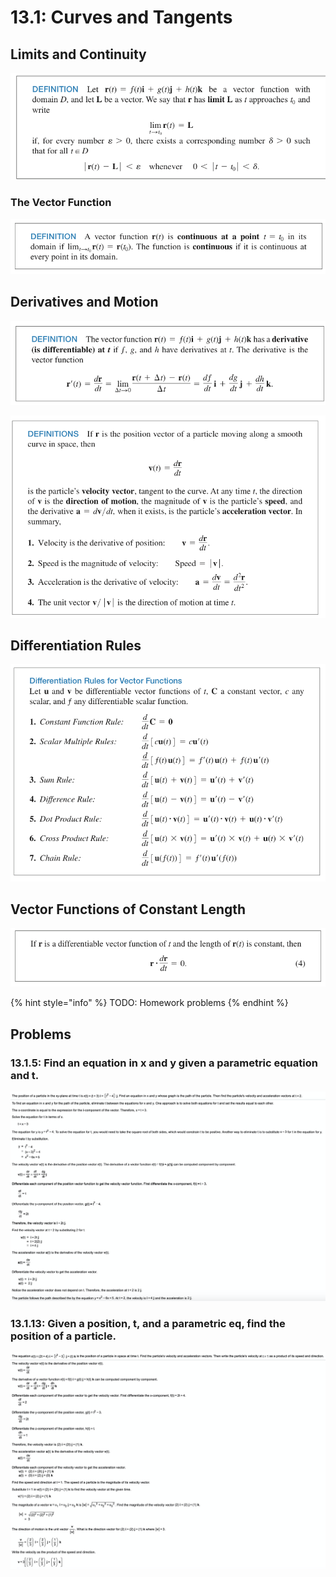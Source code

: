 # 13.1: Curves and Tangents

## Limits and Continuity

![](../../../.gitbook/assets/image%20%28270%29.png)

### The Vector Function

![](../../../.gitbook/assets/image%20%28273%29.png)

## Derivatives and Motion

![](../../../.gitbook/assets/image%20%28328%29.png)

![](../../../.gitbook/assets/image%20%28278%29.png)

## Differentiation Rules

![](../../../.gitbook/assets/image%20%28272%29.png)

## Vector Functions of Constant Length

![](../../../.gitbook/assets/image%20%28295%29.png)

{% hint style="info" %}
TODO: Homework problems
{% endhint %}

## Problems

### 13.1.5: Find an equation in x and y given a parametric equation and t.

![](../../../.gitbook/assets/image%20%28261%29.png)

### 13.1.13: Given a position, t, and a parametric eq, find the position of a particle.

![](../../../.gitbook/assets/image%20%28327%29.png)













